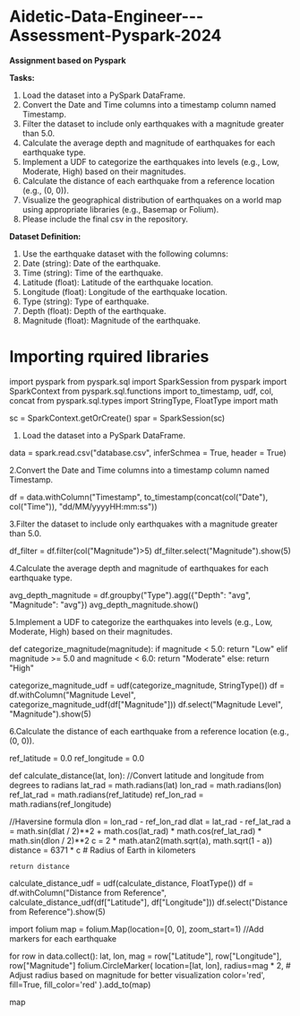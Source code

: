 # Aidetic-Data-Engineer---Assessment-Pyspark-2024
**Assignment based on Pyspark**

**Tasks:**

1. Load the dataset into a PySpark DataFrame.
2. Convert the Date and Time columns into a timestamp column named Timestamp.
3. Filter the dataset to include only earthquakes with a magnitude greater than 5.0.
4. Calculate the average depth and magnitude of earthquakes for each earthquake type.
5. Implement a UDF to categorize the earthquakes into levels (e.g., Low, Moderate, High) based on their magnitudes.
6. Calculate the distance of each earthquake from a reference location (e.g., (0, 0)).
7. Visualize the geographical distribution of earthquakes on a world map using appropriate libraries (e.g., Basemap or Folium).
8. Please include the final csv in the repository.

**Dataset Definition:**
1. Use the earthquake dataset with the following columns:
2. Date (string): Date of the earthquake.
3. Time (string): Time of the earthquake.
4. Latitude (float): Latitude of the earthquake location.
5. Longitude (float): Longitude of the earthquake location.
6. Type (string): Type of earthquake.
7. Depth (float): Depth of the earthquake.
8. Magnitude (float): Magnitude of the earthquake.

# Importing rquired libraries

import pyspark
from pyspark.sql import SparkSession
from pyspark import SparkContext
from pyspark.sql.functions import to_timestamp, udf, col, concat
from pyspark.sql.types import StringType, FloatType
import math

sc = SparkContext.getOrCreate()
spar = SparkSession(sc)

1. Load the  dataset into a PySpark DataFrame.

data = spark.read.csv("database.csv", inferSchmea = True, header = True)

2.Convert the Date and Time columns into a timestamp column named Timestamp.

df = data.withColumn("Timestamp", to_timestamp(concat(col("Date"), col("Time")), "dd/MM/yyyyHH:mm:ss"))

3.Filter the dataset to include only earthquakes with a magnitude greater than 5.0. 

df_filter = df.filter(col("Magnitude")>5)
df_filter.select("Magnitude").show(5)

4.Calculate the average depth and magnitude of earthquakes for each earthquake type.


avg_depth_magnitude = df.groupby("Type").agg({"Depth": "avg", "Magnitude": "avg"})
avg_depth_magnitude.show()


5.Implement a UDF to categorize the earthquakes into levels (e.g., Low, Moderate, High) based on their magnitudes.

def categorize_magnitude(magnitude):
    if magnitude < 5.0:
        return "Low"
    elif magnitude >= 5.0 and magnitude < 6.0:
        return "Moderate"
    else:
        return "High"

categorize_magnitude_udf = udf(categorize_magnitude, StringType())
df = df.withColumn("Magnitude Level", categorize_magnitude_udf(df["Magnitude"]))
df.select("Magnitude Level", "Magnitude").show(5)

6.Calculate the distance of each earthquake from a reference location (e.g., (0, 0)).

ref_latitude = 0.0
ref_longitude = 0.0



def calculate_distance(lat, lon):
//Convert latitude and longitude from degrees to radians
    lat_rad = math.radians(lat)
    lon_rad = math.radians(lon)
    ref_lat_rad = math.radians(ref_latitude)
    ref_lon_rad = math.radians(ref_longitude)
    
//Haversine formula
    dlon = lon_rad - ref_lon_rad
    dlat = lat_rad - ref_lat_rad
    a = math.sin(dlat / 2)**2 + math.cos(lat_rad) * math.cos(ref_lat_rad) * math.sin(dlon / 2)**2
    c = 2 * math.atan2(math.sqrt(a), math.sqrt(1 - a))
    distance = 6371 * c  # Radius of Earth in kilometers
    
    return distance

calculate_distance_udf = udf(calculate_distance, FloatType())
df = df.withColumn("Distance from Reference", calculate_distance_udf(df["Latitude"], df["Longitude"]))
df.select("Distance from Reference").show(5)

import folium
map = folium.Map(location=[0, 0], zoom_start=1)
//Add markers for each earthquake

for row in data.collect():
    lat, lon, mag = row["Latitude"], row["Longitude"], row["Magnitude"]
    folium.CircleMarker(
        location=[lat, lon],
        radius=mag * 2,  # Adjust radius based on magnitude for better visualization
        color='red',
        fill=True,
        fill_color='red'
    ).add_to(map)

map

